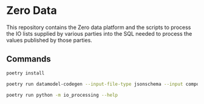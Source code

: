 # Zero Data
This repository contains the Zero data platform and the scripts to process the IO lists supplied by various parties into the SQL needed to process the values published by those parties.

## Commands
```bash
poetry install
```

```bash
poetry run datamodel-codegen --input-file-type jsonschema --input components.schema.json --output src/io_processing/generated_components.py --class-name Description
```

```bash
poetry run python -m io_processing --help
```